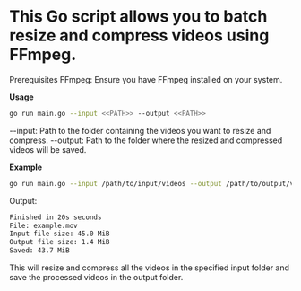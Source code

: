 # This Go script allows you to batch resize and compress videos using FFmpeg.

Prerequisites
FFmpeg: Ensure you have FFmpeg installed on your system.

**Usage**

```bash
go run main.go --input <<PATH>> --output <<PATH>>
```

--input: Path to the folder containing the videos you want to resize and compress.
--output: Path to the folder where the resized and compressed videos will be saved.

**Example**

```bash
go run main.go --input /path/to/input/videos --output /path/to/output/videos
```

Output:

```bash
Finished in 20s seconds
File: example.mov
Input file size: 45.0 MiB
Output file size: 1.4 MiB
Saved: 43.7 MiB
```

This will resize and compress all the videos in the specified input folder and save the processed videos in the output folder.
